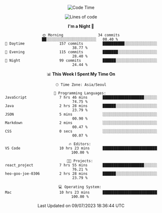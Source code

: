<div align=center>
 
<!--START_SECTION:waka-->
![Code Time](http://img.shields.io/badge/Code%20Time-81%20hrs%2032%20mins-blue)

![Lines of code](https://img.shields.io/badge/From%20Hello%20World%20I%27ve%20Written-2.9%20million%20lines%20of%20code-blue)

**I'm a Night 🦉** 

```text
🌞 Morning                34 commits          ██░░░░░░░░░░░░░░░░░░░░░░░   08.40 % 
🌆 Daytime                157 commits         ██████████░░░░░░░░░░░░░░░   38.77 % 
🌃 Evening                115 commits         ███████░░░░░░░░░░░░░░░░░░   28.40 % 
🌙 Night                  99 commits          ██████░░░░░░░░░░░░░░░░░░░   24.44 % 
```


📊 **This Week I Spent My Time On** 

```text
🕑︎ Time Zone: Asia/Seoul

💬 Programming Languages: 
JavaScript               7 hrs 46 mins       ███████████████████░░░░░░   74.75 % 
Java                     2 hrs 28 mins       ██████░░░░░░░░░░░░░░░░░░░   23.79 % 
JSON                     5 mins              ░░░░░░░░░░░░░░░░░░░░░░░░░   00.90 % 
Markdown                 2 mins              ░░░░░░░░░░░░░░░░░░░░░░░░░   00.47 % 
CSS                      0 secs              ░░░░░░░░░░░░░░░░░░░░░░░░░   00.07 % 

🔥 Editors: 
VS Code                  10 hrs 23 mins      █████████████████████████   100.00 % 

🐱‍💻 Projects: 
react_project            7 hrs 55 mins       ███████████████████░░░░░░   76.21 % 
heo-goo-joe-0306         2 hrs 28 mins       ██████░░░░░░░░░░░░░░░░░░░   23.79 % 

💻 Operating System: 
Mac                      10 hrs 23 mins      █████████████████████████   100.00 % 
```


 Last Updated on 09/07/2023 18:36:44 UTC
<!--END_SECTION:waka-->
 </div>
